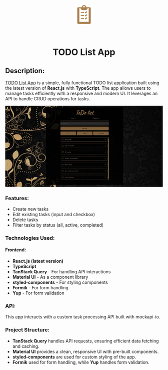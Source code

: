 <div align="center" id="top"> 
  <img src="./public/todo.svg" alt="TODO List App" width="60"/>
  
&#xa0;
</div>

<h1 align="center">TODO List App</h1>

## Description:

[TODO List App](https://github.com/Maryna-Korbet/todo-app) is a simple, fully
functional TODO list application built using the latest version of **React.js**
with **TypeScript**. The app allows users to manage tasks efficiently with a
responsive and modern UI. It leverages an API to handle CRUD operations for
tasks.

![Project Screenshot](./public/screenshot.jpg)

### Features:

- Create new tasks
- Edit existing tasks (input and checkbox)
- Delete tasks
- Filter tasks by status (all, active, completed)

### Technologies Used:

#### Frontend:

- **React.js (latest version)**
- **TypeScript**
- **TanStack Query** - For handling API interactions
- **Material UI** - As a component library
- **styled-components** - For styling components
- **Formik** - For form handling
- **Yup** - For form validation

### API:

This app interacts with a custom task processing API built with mockapi-io.

### Project Structure:

- **TanStack Query** handles API requests, ensuring efficient data fetching and
  caching.
- **Material UI** provides a clean, responsive UI with pre-built components.
- **styled-components** are used for custom styling of the app.
- **Formik** used for form handling, while **Yup** handles form validation.
